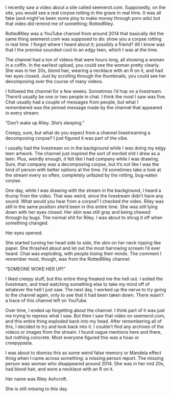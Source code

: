 I recently saw a video about a site called seemerot.com. Supposedly, on the site, you would see a real corpse rotting in the grave in real time. It was all fake (and might’ve been some ploy to make money through porn ads) but that video did remind me of something: RottedRiley.   
  
RottedRiley was a YouTube channel from around 2014 that basically did the same thing seemerot.com was supposed to do: show you a corpse rotting in real time. I forgot where I heard about it; possibly a friend? All I know was that I the premise sounded cool to an edgy teen, which I was at the time.   
  
The channel had a ton of videos that were hours long, all showing a woman in a coffin. In the earliest upload, you could see the woman pretty clearly. She was in her 20s, blond hair, wearing a necklace with an R on it, and had her eyes closed. Just by scrolling through the thumbnails, you could see her decomposing over the course of many videos.   
  
I followed the channel for a few weeks. Sometimes I’d hop on a livestream. There’d usually be one or two people in chat. I think the most I saw was five. Chat usually had a couple of messages from people, but what I remembered was the pinned message made by the channel that appeared in every stream:  
  
“Don’t wake up Riley. She’s sleeping.”  
  
Creepy, sure, but what do you expect from a channel livestreaming a decomposing corpse? I just figured it was part of the vibe.   
  
I usually had the livestream on in the background while I was doing my edgy teen artwork. The channel just inspired the sort of morbid shit I drew as a teen. Plus, weirdly enough, it felt like I had company while I was drawing. Sure, that company was a decomposing corpse, but it’s not like I was the kind of person with better options at the time. I’d sometimes take a look at the stream every so often, completely unfazed by the rotting, bug-eaten corpse.  
  
One day, while I was drawing with the stream in the background, I heard a thump from the video. That was weird, since the livestream didn’t have any sound. What would you hear from a corpse? I checked the video. Riley was still in the same position she’d been in this entire time. She was still lying down with her eyes closed. Her skin was still gray and being chewed through by bugs. The normal shit for Riley. I was about to shrug it off when something changed.  
  
Her eyes opened.  
  
She started turning her head side to side, the skin on her neck ripping like paper. She thrashed about and let out the most harrowing scream I’d ever heard. Chat was exploding, with people losing their minds. The comment I remember most, though, was from the RottedRiley channel:  
  
“SOMEONE WOKE HER UP!”  
  
I liked creepy stuff, but this entire thing freaked me the hell out. I exited the livestream, and tried watching something else to take my mind off of whatever the hell I just saw. The next day, I worked up the nerve to try going to the channel again, only to see that it had been taken down. There wasn’t a trace of this channel left on YouTube.   
  
Over time, I ended up forgetting about the channel. I think part of it was just me trying to repress what I saw. But then I saw that video on seemerot.com, and this entire thing exploded back into my head. After remembering all of this, I decided to try and look back into it. I couldn’t find any archives of the videos or images from the stream. I found vague mentions here and there, but nothing concrete. Most everyone figured this was a hoax or creepypasta.   
  
I was about to dismiss this as some weird false memory or Mandela effect thing when I came across something: a missing person report. The missing person was woman who disappeared around 2014. She was in her mid 20s, had blond hair, and wore a necklace with an R on it.   
  
Her name was Riley Ashcroft.  
  
She is still missing to this day.     
